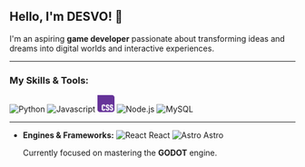 ## Hello, I'm DESVO! 👋

I'm an aspiring **game developer** passionate about transforming ideas and dreams into digital worlds and interactive experiences.

---

### My Skills & Tools:
  <img src="https://img.icons8.com/color/48/000000/python.png" alt="Python" width="30"/>    <img src="https://img.icons8.com/color/48/000000/javascript--v1.png" alt="Javascript" width="30"/>    <img src="https://github.com/CSS-Next/logo.css/blob/main/primary/css.png?raw=true" width="30"/>    <img src="https://img.icons8.com/color/48/000000/nodejs.png" alt="Node.js" width="30"/>    <img src="https://img.icons8.com/color/48/000000/mysql-logo.png" alt="MySQL" width="30"/>

---

* **Engines & Frameworks:**
    <img src="https://img.icons8.com/color/48/000000/react-native.png" alt="React" width="30"/> React
    <img src="https://raw.githubusercontent.com/withastro/astro/main/assets/press/full-logo-light.svg" alt="Astro" width="30"/> Astro

    Currently focused on mastering the **GODOT** engine.
